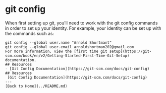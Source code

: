 # git config
When first setting up git, you'll need to work with the git config commands in order to set up your identity.
For example, your identity can be set up with the commands such as:
```
git config --global user.name "Arnold Shortmant"
git config --global user.email arnoldshortman202@gmail.com
For more information, view the [first time git setup](https://git-scm.com/book/en/v2/Getting-Started-First-Time-Git-Setup) documentation.
## Resources
- [Git Config Documentation](https://git-scm.com/docs/git-config)
## Resources
 [Git Config Documentation](https://git-scm.com/docs/git-config)
---
[Back to Home](../README.md)